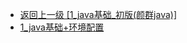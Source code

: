 - [返回上一级 [1_java基础_初版(颜群java)]](后端/JavaNote/1_java基础_初版(颜群java)/)
- [1_java基础+环境配置](后端/JavaNote/1_java基础_初版(颜群java)/1_java基础+环境配置/)
